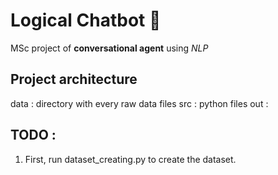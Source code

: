 # Logical Chatbot 💬
MSc project of **conversational agent** using *NLP*

## Project architecture
data : directory with every raw data files
src : python files
out : 

## TODO :
1. First, run dataset_creating.py to create the dataset.
